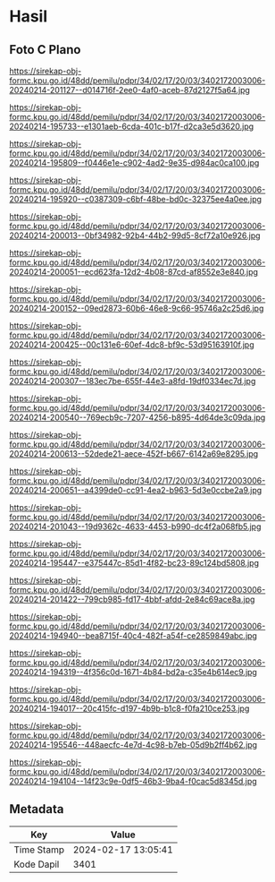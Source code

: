 # Hasil

## Foto C Plano

https://sirekap-obj-formc.kpu.go.id/48dd/pemilu/pdpr/34/02/17/20/03/3402172003006-20240214-201127--d014716f-2ee0-4af0-aceb-87d2127f5a64.jpg

https://sirekap-obj-formc.kpu.go.id/48dd/pemilu/pdpr/34/02/17/20/03/3402172003006-20240214-195733--e1301aeb-6cda-401c-b17f-d2ca3e5d3620.jpg

https://sirekap-obj-formc.kpu.go.id/48dd/pemilu/pdpr/34/02/17/20/03/3402172003006-20240214-195809--f0446e1e-c902-4ad2-9e35-d984ac0ca100.jpg

https://sirekap-obj-formc.kpu.go.id/48dd/pemilu/pdpr/34/02/17/20/03/3402172003006-20240214-195920--c0387309-c6bf-48be-bd0c-32375ee4a0ee.jpg

https://sirekap-obj-formc.kpu.go.id/48dd/pemilu/pdpr/34/02/17/20/03/3402172003006-20240214-200013--0bf34982-92b4-44b2-99d5-8cf72a10e926.jpg

https://sirekap-obj-formc.kpu.go.id/48dd/pemilu/pdpr/34/02/17/20/03/3402172003006-20240214-200051--ecd623fa-12d2-4b08-87cd-af8552e3e840.jpg

https://sirekap-obj-formc.kpu.go.id/48dd/pemilu/pdpr/34/02/17/20/03/3402172003006-20240214-200152--09ed2873-60b6-46e8-9c66-95746a2c25d6.jpg

https://sirekap-obj-formc.kpu.go.id/48dd/pemilu/pdpr/34/02/17/20/03/3402172003006-20240214-200425--00c131e6-60ef-4dc8-bf9c-53d95163910f.jpg

https://sirekap-obj-formc.kpu.go.id/48dd/pemilu/pdpr/34/02/17/20/03/3402172003006-20240214-200307--183ec7be-655f-44e3-a8fd-19df0334ec7d.jpg

https://sirekap-obj-formc.kpu.go.id/48dd/pemilu/pdpr/34/02/17/20/03/3402172003006-20240214-200540--769ecb9c-7207-4256-b895-4d64de3c09da.jpg

https://sirekap-obj-formc.kpu.go.id/48dd/pemilu/pdpr/34/02/17/20/03/3402172003006-20240214-200613--52dede21-aece-452f-b667-6142a69e8295.jpg

https://sirekap-obj-formc.kpu.go.id/48dd/pemilu/pdpr/34/02/17/20/03/3402172003006-20240214-200651--a4399de0-cc91-4ea2-b963-5d3e0ccbe2a9.jpg

https://sirekap-obj-formc.kpu.go.id/48dd/pemilu/pdpr/34/02/17/20/03/3402172003006-20240214-201043--19d9362c-4633-4453-b990-dc4f2a068fb5.jpg

https://sirekap-obj-formc.kpu.go.id/48dd/pemilu/pdpr/34/02/17/20/03/3402172003006-20240214-195447--e375447c-85d1-4f82-bc23-89c124bd5808.jpg

https://sirekap-obj-formc.kpu.go.id/48dd/pemilu/pdpr/34/02/17/20/03/3402172003006-20240214-201422--799cb985-fd17-4bbf-afdd-2e84c69ace8a.jpg

https://sirekap-obj-formc.kpu.go.id/48dd/pemilu/pdpr/34/02/17/20/03/3402172003006-20240214-194940--bea8715f-40c4-482f-a54f-ce2859849abc.jpg

https://sirekap-obj-formc.kpu.go.id/48dd/pemilu/pdpr/34/02/17/20/03/3402172003006-20240214-194319--4f356c0d-1671-4b84-bd2a-c35e4b614ec9.jpg

https://sirekap-obj-formc.kpu.go.id/48dd/pemilu/pdpr/34/02/17/20/03/3402172003006-20240214-194017--20c415fc-d197-4b9b-b1c8-f0fa210ce253.jpg

https://sirekap-obj-formc.kpu.go.id/48dd/pemilu/pdpr/34/02/17/20/03/3402172003006-20240214-195546--448aecfc-4e7d-4c98-b7eb-05d9b2ff4b62.jpg

https://sirekap-obj-formc.kpu.go.id/48dd/pemilu/pdpr/34/02/17/20/03/3402172003006-20240214-194104--14f23c9e-0df5-46b3-9ba4-f0cac5d8345d.jpg


## Metadata

| Key        | Value               |
| ---------- | ------------------- |
| Time Stamp | 2024-02-17 13:05:41 |
| Kode Dapil | 3401                |



